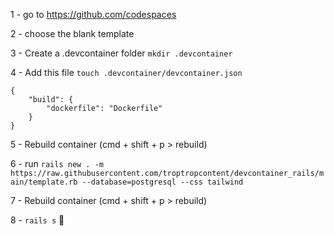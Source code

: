 1 - go to https://github.com/codespaces

2 - choose the blank template

3 - Create a .devcontainer folder
`mkdir .devcontainer`

4 - Add this file 
`touch .devcontainer/devcontainer.json`

```
{
    "build": {
        "dockerfile": "Dockerfile"
    }
}
```

5 - Rebuild container (cmd + shift + p > rebuild)

6 - run `rails new . -m https://raw.githubusercontent.com/troptropcontent/devcontainer_rails/main/template.rb --database=postgresql --css tailwind`

7 - Rebuild container (cmd + shift + p > rebuild)

8 - `rails s` 🚀